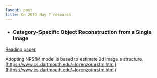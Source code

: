 ```yaml
---
layout: post
title: On 2019 May 7 research
---
```



* ### Category-Specific Object Reconstruction from a Single Image

[Reading paper](https://abhishekkar.info/categoryshapes.pdf)


Adopting NRSfM model is based to estimate 2d image's structure. [https://www.cs.dartmouth.edu/~lorenzo/nrsfm.html](https://www.cs.dartmouth.edu/~lorenzo/nrsfm.html)

